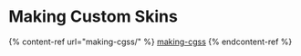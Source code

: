 # Making Custom Skins

{% content-ref url="making-cgss/" %}
[making-cgss](making-cgss/)
{% endcontent-ref %}
